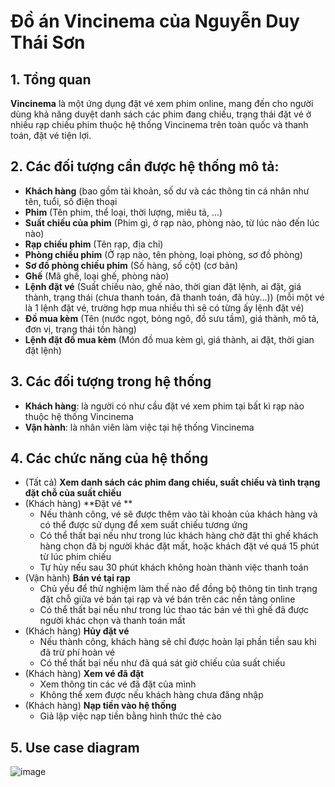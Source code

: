 # Đồ án Vincinema của Nguyễn Duy Thái Sơn

## 1. Tổng quan
**Vincinema** là một ứng dụng đặt vé xem phim online, mang đến cho người dùng khả năng duyệt danh sách các phim đang chiếu, trạng thái đặt vé ở nhiều rạp chiếu phim thuộc hệ thống Vincinema trên toàn quốc và thanh toán, đặt vé tiện lợi.

## 2. Các đối tượng cần được hệ thống mô tả:
- **Khách hàng** (bao gồm tài khoản, số dư và các thông tin cá nhân như tên, tuổi, số điện thoại
- **Phim** (Tên phim, thể loại, thời lượng, miêu tả, ...)
- **Suất chiếu của phim** (Phim gì, ở rạp nào, phòng nào, từ lúc nào đến lúc nào)
- **Rạp chiếu phim** (Tên rạp, địa chỉ)
- **Phòng chiếu phim** (Ở rạp nào, tên phòng, loại phòng, sơ đồ phòng)
- **Sơ đồ phòng chiếu phim** (Số hàng, số cột) (cơ bản)
- **Ghế** (Mã ghế, loại ghế, phòng nào)
- **Lệnh đặt vé** (Suất chiếu nào, ghế nào, thời gian đặt lệnh, ai đặt, giá thành, trạng thái (chưa thanh toán, đã thanh toán, đã hủy...)) (mỗi một vé là 1 lệnh đặt vé, trường hợp mua nhiều thì sẽ có từng ấy lệnh đặt vé)
- **Đồ mua kèm** (Tên (nước ngọt, bỏng ngô, đồ sưu tầm), giá thành, mô tả, đơn vị, trạng thái tồn hàng)
- **Lệnh đặt đồ mua kèm** (Món đồ mua kèm gì, giá thành, ai đặt, thời gian đặt lệnh)

## 3. Các đối tượng trong hệ thống
- **Khách hàng**: là người có như cầu đặt vé xem phim tại bất kì rạp nào thuộc hệ thống Vincinema
- **Vận hành**: là nhân viên làm việc tại hệ thống Vincinema

## 4. Các chức năng của hệ thống
- (Tất cả) **Xem danh sách các phim đang chiếu, suất chiếu và tình trạng đặt chỗ của suất chiếu**
- (Khách hàng) **Đặt vé **
  - Nếu thành công, vé sẽ được thêm vào tài khoản của khách hàng và có thể được sử dụng để xem suất chiếu tương ứng
  - Có thể thất bại nếu như trong lúc khách hàng chờ đặt thì ghế khách hàng chọn đã bị người khác đặt mất, hoặc khách đặt vé quá 15 phút từ lúc phim chiếu
  - Tự hủy nếu sau 30 phút khách không hoàn thành việc thanh toán
- (Vận hành) **Bán vé tại rạp**
  - Chủ yếu để thử nghiệm làm thế nào để đồng bộ thông tin tình trạng đặt chỗ giữa vé bán tại rạp và vé bán trên các nền tảng online
  - Có thể thất bại nếu như trong lúc thao tác bán vé thì ghế đã được người khác chọn và thanh toán mất
- (Khách hàng) **Hủy đặt vé**
  - Nếu thành công, khách hàng sẽ chỉ được hoàn lại phần tiền sau khi đã trừ phí hoàn vé
  - Có thể thất bại nếu như đã quá sát giờ chiếu của suất chiếu
- (Khách hàng) **Xem vé đã đặt**
  - Xem thông tin các vé đã đặt của mình
  - Không thể xem được nếu khách hàng chưa đăng nhập
- (Khách hàng) **Nạp tiền vào hệ thống**
  - Giả lập việc nạp tiền bằng hình thức thẻ cào 

## 5. Use case diagram

![image](https://user-images.githubusercontent.com/94212764/144996249-e23de6bf-4e4f-4420-9b4e-702a8984085f.png)

